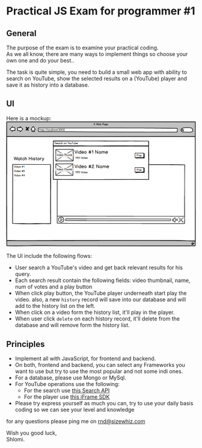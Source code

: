 # Practical JS Exam for programmer #1

## General

The purpose of the exam is to examine your practical coding.  
As we all know, there are many ways to implement things so choose your own one and do your best..

The task is quite simple, you need to build a small web app with ability to search on YouTube, show the selected results on a (YouTube) player and save it as history into a database. 
    
## UI

Here is a mockup:
![alt tag](ui_mocks/exam1.png)

The UI include the following flows:  
* User search a YouTube's video and get back relevant results for his query.
* Each search result contain the following fields: video thumbnail, name, num of votes and a play button
* When click play button, the YouTube player underneath start play the video. also, a new `history` record will save into our database and will add to the history list on the left.
* When click on a video form the history list, it'll play in the player. 
* When user click `delete` on each history record, it'll delete from the database and will remove form the history list.

## Principles
* Implement all with JavaScript, for frontend and backend.
* On both, frontend and backend, you can select any Frameworks you want to use but try to use the most popular and not some indi ones.
* For a database, please use Mongo or MySql.
* For YouTube operations use the following:  
    * For the search use [this Search API](https://developers.google.com/youtube/v3/docs/search) 
    * For the player use [this iFrame SDK](https://developers.google.com/youtube/iframe_api_reference)
* Please try express yourself as much you can, try to use your daily basis coding so we can see your level and knowledge

for any questions please ping me on rnd@sizewhiz.com  

Wish you good luck,  
Shlomi.
     